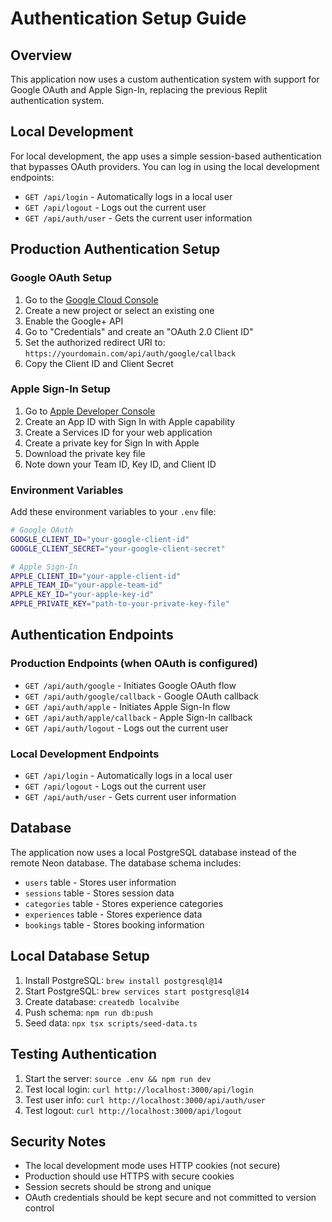 # Authentication Setup Guide

## Overview
This application now uses a custom authentication system with support for Google OAuth and Apple Sign-In, replacing the previous Replit authentication system.

## Local Development
For local development, the app uses a simple session-based authentication that bypasses OAuth providers. You can log in using the local development endpoints:

- `GET /api/login` - Automatically logs in a local user
- `GET /api/logout` - Logs out the current user
- `GET /api/auth/user` - Gets the current user information

## Production Authentication Setup

### Google OAuth Setup

1. Go to the [Google Cloud Console](https://console.cloud.google.com/)
2. Create a new project or select an existing one
3. Enable the Google+ API
4. Go to "Credentials" and create an "OAuth 2.0 Client ID"
5. Set the authorized redirect URI to: `https://yourdomain.com/api/auth/google/callback`
6. Copy the Client ID and Client Secret

### Apple Sign-In Setup

1. Go to [Apple Developer Console](https://developer.apple.com/)
2. Create an App ID with Sign In with Apple capability
3. Create a Services ID for your web application
4. Create a private key for Sign In with Apple
5. Download the private key file
6. Note down your Team ID, Key ID, and Client ID

### Environment Variables

Add these environment variables to your `.env` file:

```bash
# Google OAuth
GOOGLE_CLIENT_ID="your-google-client-id"
GOOGLE_CLIENT_SECRET="your-google-client-secret"

# Apple Sign-In
APPLE_CLIENT_ID="your-apple-client-id"
APPLE_TEAM_ID="your-apple-team-id"
APPLE_KEY_ID="your-apple-key-id"
APPLE_PRIVATE_KEY="path-to-your-private-key-file"
```

## Authentication Endpoints

### Production Endpoints (when OAuth is configured)
- `GET /api/auth/google` - Initiates Google OAuth flow
- `GET /api/auth/google/callback` - Google OAuth callback
- `GET /api/auth/apple` - Initiates Apple Sign-In flow
- `GET /api/auth/apple/callback` - Apple Sign-In callback
- `GET /api/auth/logout` - Logs out the current user

### Local Development Endpoints
- `GET /api/login` - Automatically logs in a local user
- `GET /api/logout` - Logs out the current user
- `GET /api/auth/user` - Gets current user information

## Database
The application now uses a local PostgreSQL database instead of the remote Neon database. The database schema includes:

- `users` table - Stores user information
- `sessions` table - Stores session data
- `categories` table - Stores experience categories
- `experiences` table - Stores experience data
- `bookings` table - Stores booking information

## Local Database Setup

1. Install PostgreSQL: `brew install postgresql@14`
2. Start PostgreSQL: `brew services start postgresql@14`
3. Create database: `createdb localvibe`
4. Push schema: `npm run db:push`
5. Seed data: `npx tsx scripts/seed-data.ts`

## Testing Authentication

1. Start the server: `source .env && npm run dev`
2. Test local login: `curl http://localhost:3000/api/login`
3. Test user info: `curl http://localhost:3000/api/auth/user`
4. Test logout: `curl http://localhost:3000/api/logout`

## Security Notes

- The local development mode uses HTTP cookies (not secure)
- Production should use HTTPS with secure cookies
- Session secrets should be strong and unique
- OAuth credentials should be kept secure and not committed to version control
